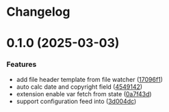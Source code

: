 # Changelog

# 0.1.0 (2025-03-03)


### Features

* add file header template from file watcher ([17096f1](https://github.com/AlexRainHao/fileheader-neko-py/commit/17096f17d01be29f7f603d81aea0b76a7dd60065))
* auto calc date and copyright field ([4549142](https://github.com/AlexRainHao/fileheader-neko-py/commit/454914203cf3322e9aa9dcf4c5c7e8a84fd103a5))
* extension enable var fetch from state ([0a7f43d](https://github.com/AlexRainHao/fileheader-neko-py/commit/0a7f43d5430cf78f1b0c5eb5f33a1ea797d4aabf))
* support configuration feed into ([3d004dc](https://github.com/AlexRainHao/fileheader-neko-py/commit/3d004dcfb2530b4d51932a4789b2f55489b36149))
